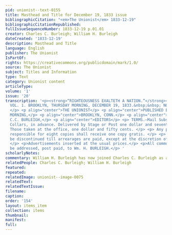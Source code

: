 ```yaml
---
pid: unionist--text-0155
title: Masthead and Title for December 19, 1833 issue
bibliographicCitation: "<em>The Unionist</em> 1833-12-19"
bibliographicCitationRepublished: 
fullIssueSequenceNumber: 1833-12-19 p.01.01
creator: Charles C. Burleigh; William H. Burleigh
dateCreated: '1833-12-19'
description: Masthead and Title
language: English
publisher: The Unionist
IsPartOf: 
rights: https://creativecommons.org/publicdomain/mark/1.0/
source: The Unionist
subject: Titles and Information
type: Text
category: Unionist content
articleType: 
volume: '1'
issue: '20'
transcription: '<p><strong>“RIGHTEOUSNESS EXALTETH A NATION.”</strong></p> <p> <strong>
  VOL. 1. BROOKLYN, THURSDAY MORNING, DECEMBER 19, 1833.&nbsp;&nbsp; NO. 20 </strong>
  </p> <p align="center">THE UNIONIST</p> <p align="center">PUBLISHED EVERY THURSDAY
  MORNING,</p> <p align="center">BROOKLYN, CONN.</p> <p align="center">W.H. &amp;
  C.C. BURLEIGH,</p> <p align="center">EDITORS</p> <p> TERMS.—Mail Subscribers Two
  Collars, in advance. Delivered by Stage or Post one dollar and seventy-five cents.
  Those taken at the office, one dollar and fifty cents. </p> <p> Any person becoming
  responsible for eight copies shall receive one copy gratis. </p> <p> No paper will
  be discontinued till arrearages are paid, except at the discretion of the publisher
  </p> <p>Advertisements inserted at the usual prices.</p> <p>All communications must
  be addressed, post paid, to Wm. H. BURLEIGH.</p> '
scholarlyNotes: 
commentary: William H. Burleigh has now joined Charles C. Burleigh as a co-editor.
relatedPeople: Charles C. Burleigh; William H. Burleigh
featured: 
repeated: 
relatedImage: unionist--image-0075
relatedText: 
relatedTextIssue: 
filename: 
caption: 
order: '154'
layout: items_item
collection: items
thumbnail: 
manifest: 
full: 
---
```

